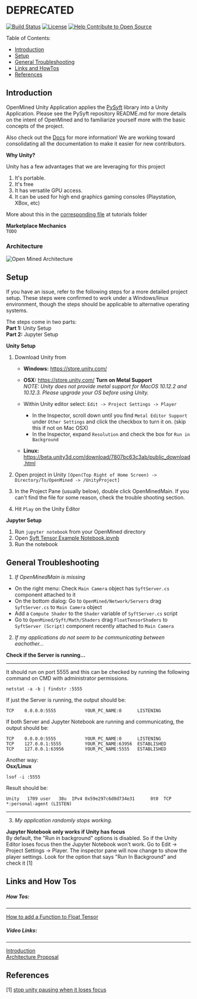 DEPRECATED
=============================================

[![Build Status](https://travis-ci.org/OpenMined/OpenMined.svg?branch=master)](https://travis-ci.org/OpenMined/OpenMined)
[![License](https://img.shields.io/badge/License-Apache%202.0-blue.svg)](https://opensource.org/licenses/Apache-2.0)
[![Help Contribute to Open Source](https://www.codetriage.com/openmined/openmined/badges/users.svg)](https://www.codetriage.com/openmined/openmined)


Table of Contents:   

 * [Introduction](#introduction)
 * [Setup](#setup)
 * [General Troubleshooting](#general-troubleshooting)
 * [Links and HowTos](#links-and-how-tos)
 * [References](#references)

## Introduction

OpenMined Unity Application applies the [PySyft](https://github.com/OpenMined/PySyft) library into a Unity Application. Please see the PySyft repository README.md for more details on the intent of OpenMined and to familiarize yourself more with the basic concepts of the project.

Also check out the [Docs](https://github.com/OpenMined/Docs) for more information! We are working toward consolidating all the documentation to make it easier for new contributors.

**Why Unity?**

Unity has a few advantages that we are leveraging for this project

1. It's portable.
2. It's free
3. It has versatile GPU access.  
4. It can be used for high end graphics gaming consoles (Playstation, XBox, etc)

More about this in the [corresponding file](https://github.com/OpenMined/OpenMined/blob/master/tutorials/WhyUnity.md) at tutorials folder

**Marketplace Mechanics**  
`TODO`

### Architecture

![Open Mined Architecture](images/architecture.png)

## Setup

If you have an issue, refer to the following steps for a more detailed project setup. These steps were confirmed to work under a Windows/linux environment, though the steps should be applicable to alternative operating systems.

The steps come in two parts:   
**Part 1:** Unity Setup   
**Part 2:** Jupyter Setup

**Unity Setup**  

1. Download Unity from 
    
    - **Windows:** 
    https://store.unity.com/
    
    - **OSX:** 
    https://store.unity.com/
    **Turn on Metal Support**  
    *NOTE: Unity does not provide metal support for MacOS 10.12.2 and 10.12.3. Please upgrade your OS before using Unity.*

    - Within Unity editor select: `Edit -> Project Settings -> Player`
        - In the Inspector, scroll down until you find `Metal Editor Support` under `Other Settings` and click the checkbox to turn it on. (skip this if not on Mac OSX)
        - In the Inspector, expand `Resolution` and check the box for `Run in Background`

    - **Linux:**
      https://beta.unity3d.com/download/7807bc63c3ab/public_download.html
2. Open project in Unity `[Open(Top Right of Home Screen) -> Directory/To/OpenMined -> /UnityProject]`
3. In the Project Pane (usually below), double click OpenMinedMain. If you can't find the file for some reason, check the trouble shooting section.
4. Hit `Play` on the Unity Editor

**Jupyter Setup**

1. Run `jupyter notebook` from your OpenMined directory
2. Open [Syft Tensor Example Notebook.ipynb](https://github.com/OpenMined/OpenMined/blob/master/notebooks/demos/Syft%20Tensor%20Example%20Notebook.ipynb)
3. Run the notebook

## General Troubleshooting

1) *If OpenMinedMain is missing*
- On the right menu: Check `Main Camera` object has `SyftServer.cs` component attached to it
- On the bottom dialog: Go to `OpenMined/Network/Servers` drag `SyftServer.cs` to `Main Camera` object
- Add a `Compute Shader` to the `Shader` variable of `SyftServer.cs` script
- Go to `OpenMined/Syft/Math/Shaders` drag `FloatTensorShaders` to `SyftServer (Script)` component recently attached to `Main Camera`

2) *If my applications do not seem to be communicating between eachother...*

**Check if the Server is running...**
___
It should run on port 5555 and this can be checked by running the following command on CMD with administrator permissions.  
```
netstat -a -b | findstr :5555  
```
If just the Server is running, the output should be:  
```
TCP    0.0.0.0:5555           YOUR_PC_NAME:0      LISTENING
```
If both Server and Jupyter Notebook are running and communicating, the output should be:  

```
TCP    0.0.0.0:5555           YOUR_PC_NAME:0      LISTENING
TCP    127.0.0.1:5555         YOUR_PC_NAME:63956  ESTABLISHED
TCP    127.0.0.1:63956        YOUR_PC_NAME:5555   ESTABLISHED
```
Another way:   
**Osx/Linux**  

```  
lsof -i :5555
```
Result should be:   

```  
Unity   1709 user   38u  IPv4 0x59e297c6d0d734e31      0t0  TCP *:personal-agent (LISTEN)
```
---

3) *My application randomly stops working.*   

**Jupyter Notebook only works if Unity has focus**  
	By default, the "Run in background" options is disabled. So if the Unity Editor loses focus then the Jupyter Notebook won't work.
Go to Edit -> Project Settings -> Player. The inspector pane will now change to show the player settings. Look for the option that says "Run In Background" and check it [1]


## Links and How Tos

##### How Tos:
---
[How to add a Function to Float Tensor](https://docs.google.com/document/d/1WRd7gGLFN0Awtf86AICYIHtg3gfFWLBa5wYTthsB3i0/edit?usp=sharing)

##### Video Links:
---
[Introduction](https://www.youtube.com/watch?v=sXFmKquiVnk)  
[Architecture Proposal](https://www.youtube.com/watch?v=47enlQQcMQc)  

## References

[1] [stop unity pausing when it loses focus](https://answers.unity.com/questions/42509/stop-unity-pausing-when-it-loses-focus.html)
